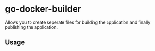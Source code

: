 # go-docker-builder

Allows you to create seperate files for building the application and finally publishing the application.

Usage
-----
